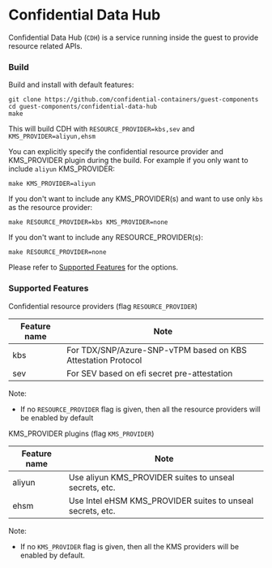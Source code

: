 # Confidential Data Hub

Confidential Data Hub (`CDH`) is a service running inside the guest to provide resource related
APIs.



### Build

Build and install with default features:

```shell
git clone https://github.com/confidential-containers/guest-components
cd guest-components/confidential-data-hub
make
```
This will build CDH with `RESOURCE_PROVIDER=kbs,sev` and `KMS_PROVIDER=aliyun,ehsm`

You can explicitly specify the confidential resource provider and KMS_PROVIDER plugin during the build.
For example if you only want to include `aliyun` KMS_PROVIDER: 

```shell
make KMS_PROVIDER=aliyun
```

If you don't want to include any KMS_PROVIDER(s) and want to use only `kbs` as the resource provider:
```shell
make RESOURCE_PROVIDER=kbs KMS_PROVIDER=none
```

If you don't want to include any RESOURCE_PROVIDER(s):
```shell
make RESOURCE_PROVIDER=none
```

Please refer to [Supported Features](#supported-features) for the options.

### Supported Features

Confidential resource providers (flag `RESOURCE_PROVIDER`)

| Feature name        |           Note                                                     |
| ------------------- | -----------------------------------------------------------------  |
| kbs                 | For TDX/SNP/Azure-SNP-vTPM based on KBS Attestation Protocol       |
| sev                 | For SEV based on efi secret pre-attestation                        |

Note:
- If no `RESOURCE_PROVIDER` flag is given, then all the resource providers will be enabled by default

KMS_PROVIDER plugins (flag `KMS_PROVIDER`)

| Feature name        |           Note                                                     |
| ------------------- | -----------------------------------------------------------------  |
| aliyun              | Use aliyun KMS_PROVIDER suites to unseal secrets, etc.                      |
| ehsm                | Use Intel eHSM KMS_PROVIDER suites to unseal secrets, etc.                  |

Note:
- If no `KMS_PROVIDER` flag is given, then all the KMS providers will be enabled by default.
